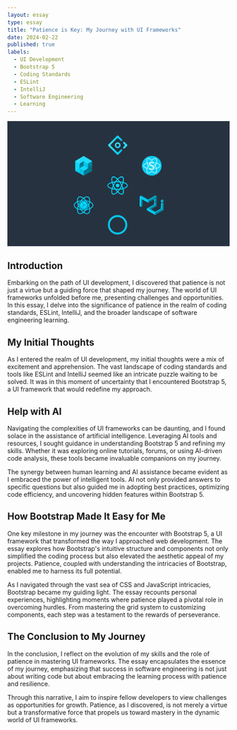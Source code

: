```yaml
---
layout: essay
type: essay
title: "Patience is Key: My Journey with UI Frameworks"
date: 2024-02-22
published: true
labels:
  - UI Development
  - Bootstrap 5
  - Coding Standards
  - ESLint
  - IntelliJ
  - Software Engineering
  - Learning
---
```


![Patience is Key](https://github.com/AustinV28/AustinV28.github.io/blob/main/img/react-ui-frameworks-the-best.jpg?raw=true)

## Introduction

Embarking on the path of UI development, I discovered that patience is not just a virtue but a guiding force that shaped my journey. The world of UI frameworks unfolded before me, presenting challenges and opportunities. In this essay, I delve into the significance of patience in the realm of coding standards, ESLint, IntelliJ, and the broader landscape of software engineering learning.

## My Initial Thoughts

As I entered the realm of UI development, my initial thoughts were a mix of excitement and apprehension. The vast landscape of coding standards and tools like ESLint and IntelliJ seemed like an intricate puzzle waiting to be solved. It was in this moment of uncertainty that I encountered Bootstrap 5, a UI framework that would redefine my approach.

## Help with AI

Navigating the complexities of UI frameworks can be daunting, and I found solace in the assistance of artificial intelligence. Leveraging AI tools and resources, I sought guidance in understanding Bootstrap 5 and refining my skills. Whether it was exploring online tutorials, forums, or using AI-driven code analysis, these tools became invaluable companions on my journey.

The synergy between human learning and AI assistance became evident as I embraced the power of intelligent tools. AI not only provided answers to specific questions but also guided me in adopting best practices, optimizing code efficiency, and uncovering hidden features within Bootstrap 5.

## How Bootstrap Made It Easy for Me

One key milestone in my journey was the encounter with Bootstrap 5, a UI framework that transformed the way I approached web development. The essay explores how Bootstrap's intuitive structure and components not only simplified the coding process but also elevated the aesthetic appeal of my projects. Patience, coupled with understanding the intricacies of Bootstrap, enabled me to harness its full potential.

As I navigated through the vast sea of CSS and JavaScript intricacies, Bootstrap became my guiding light. The essay recounts personal experiences, highlighting moments where patience played a pivotal role in overcoming hurdles. From mastering the grid system to customizing components, each step was a testament to the rewards of perseverance.

## The Conclusion to My Journey

In the conclusion, I reflect on the evolution of my skills and the role of patience in mastering UI frameworks. The essay encapsulates the essence of my journey, emphasizing that success in software engineering is not just about writing code but about embracing the learning process with patience and resilience.

Through this narrative, I aim to inspire fellow developers to view challenges as opportunities for growth. Patience, as I discovered, is not merely a virtue but a transformative force that propels us toward mastery in the dynamic world of UI frameworks.
